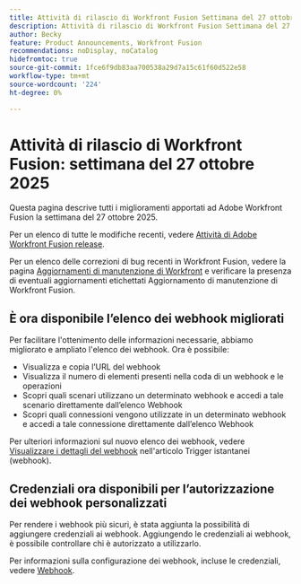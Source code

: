 ```yaml
---
title: Attività di rilascio di Workfront Fusion Settimana del 27 ottobre 2025
description: Attività di rilascio di Workfront Fusion Settimana del 27 ottobre 2025
author: Becky
feature: Product Announcements, Workfront Fusion
recommendations: noDisplay, noCatalog
hidefromtoc: true
source-git-commit: 1fce6f9db83aa700538a29d7a15c61f60d522e58
workflow-type: tm+mt
source-wordcount: '224'
ht-degree: 0%

---
```


# Attività di rilascio di Workfront Fusion: settimana del 27 ottobre 2025

Questa pagina descrive tutti i miglioramenti apportati ad Adobe Workfront Fusion la settimana del 27 ottobre 2025.

Per un elenco di tutte le modifiche recenti, vedere [Attività di Adobe Workfront Fusion release](/help/workfront-fusion/fusion-product-releases/fusion-release-activity.md).

Per un elenco delle correzioni di bug recenti in Workfront Fusion, vedere la pagina [Aggiornamenti di manutenzione di Workfront](https://experienceleague.adobe.com/en/docs/workfront-known-issues/releases/current-updates) e verificare la presenza di eventuali aggiornamenti etichettati Aggiornamento di manutenzione di Workfront Fusion.

## È ora disponibile l’elenco dei webhook migliorati

Per facilitare l&#39;ottenimento delle informazioni necessarie, abbiamo migliorato e ampliato l&#39;elenco dei webhook. Ora è possibile:

* Visualizza e copia l’URL del webhook
* Visualizza il numero di elementi presenti nella coda di un webhook e le operazioni
* Scopri quali scenari utilizzano un determinato webhook e accedi a tale scenario direttamente dall’elenco Webhook
* Scopri quali connessioni vengono utilizzate in un determinato webhook e accedi a tale connessione direttamente dall’elenco Webhook

Per ulteriori informazioni sul nuovo elenco dei webhook, vedere [Visualizzare i dettagli del webhook](/help/workfront-fusion/references/modules/webhooks-reference.md#view-webhook-details) nell&#39;articolo Trigger istantanei (webhook).

## Credenziali ora disponibili per l’autorizzazione dei webhook personalizzati

Per rendere i webhook più sicuri, è stata aggiunta la possibilità di aggiungere credenziali ai webhook. Aggiungendo le credenziali ai webhook, è possibile controllare chi è autorizzato a utilizzarlo.

Per informazioni sulla configurazione dei webhook, incluse le credenziali, vedere [Webhook](/help/workfront-fusion/references/apps-and-modules/universal-connectors/webhooks-updated.md).

